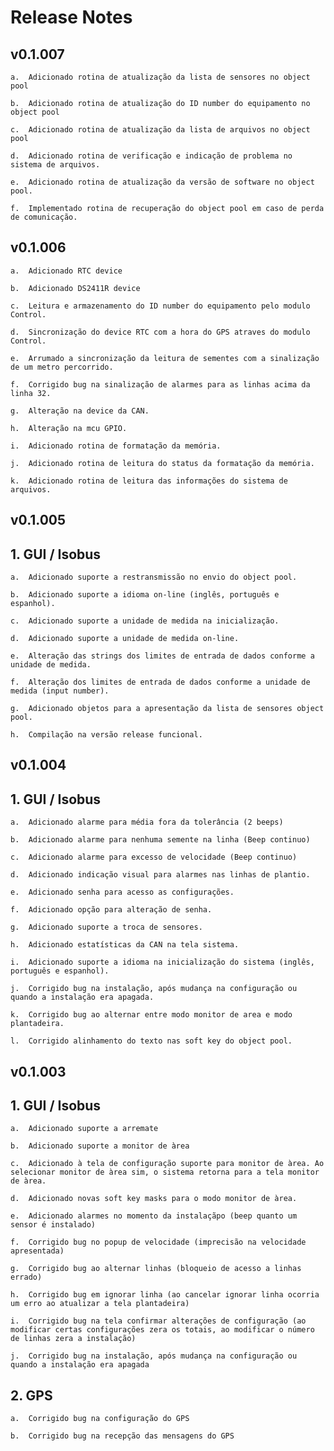 ﻿# Release Notes

## v0.1.007
    a.  Adicionado rotina de atualização da lista de sensores no object pool

    b.  Adicionado rotina de atualização do ID number do equipamento no object pool

    c.  Adicionado rotina de atualização da lista de arquivos no object pool

    d.  Adicionado rotina de verificação e indicação de problema no sistema de arquivos.

    e.  Adicionado rotina de atualização da versão de software no object pool.

    f.  Implementado rotina de recuperação do object pool em caso de perda de comunicação.
    

## v0.1.006

    a.  Adicionado RTC device

    b.  Adicionado DS2411R device

    c.	Leitura e armazenamento do ID number do equipamento pelo modulo Control.

    d.  Sincronização do device RTC com a hora do GPS atraves do modulo Control.

    e.  Arrumado a sincronização da leitura de sementes com a sinalização de um metro percorrido.

    f.  Corrigido bug na sinalização de alarmes para as linhas acima da linha 32.

    g.  Alteração na device da CAN.

    h.  Alteração na mcu GPIO.

    i.  Adicionado rotina de formatação da memória.

    j.  Adicionado rotina de leitura do status da formatação da memória.

    k.  Adicionado rotina de leitura das informações do sistema de arquivos.


## v0.1.005
## 1.	GUI / Isobus

    a.  Adicionado suporte a restransmissão no envio do object pool.

    b.  Adicionado suporte a idioma on-line (inglês, português e espanhol).

    c.	Adicionado suporte a unidade de medida na inicialização.

    d.  Adicionado suporte a unidade de medida on-line.

    e.  Alteração das strings dos limites de entrada de dados conforme a unidade de medida.

    f.  Alteração dos limites de entrada de dados conforme a unidade de medida (input number).

    g.  Adicionado objetos para a apresentação da lista de sensores object pool.

    h.  Compilação na versão release funcional.


## v0.1.004
## 1.	GUI / Isobus

    a.	Adicionado alarme para média fora da tolerância (2 beeps)

    b.	Adicionado alarme para nenhuma semente na linha (Beep continuo)

    c.	Adicionado alarme para excesso de velocidade (Beep continuo)

    d.	Adicionado indicação visual para alarmes nas linhas de plantio.

    e.	Adicionado senha para acesso as configurações.

    f.	Adicionado opção para alteração de senha.

    g.	Adicionado suporte a troca de sensores.

    h.	Adicionado estatísticas da CAN na tela sistema.

    i.  Adicionado suporte a idioma na inicialização do sistema (inglês, português e espanhol).

    j.	Corrigido bug na instalação, após mudança na configuração ou quando a instalação era apagada.

    k.  Corrigido bug ao alternar entre modo monitor de area e modo plantadeira.

    l.  Corrigido alinhamento do texto nas soft key do object pool.



## v0.1.003
## 1.	GUI / Isobus

    a.	Adicionado suporte a arremate

    b.	Adicionado suporte a monitor de àrea

    c.	Adicionado à tela de configuração suporte para monitor de àrea. Ao selecionar monitor de àrea sim, o sistema retorna para a tela monitor de àrea.

    d.	Adicionado novas soft key masks para o modo monitor de àrea.

    e.	Adicionado alarmes no momento da instalaçãpo (beep quanto um sensor é instalado)

    f.	Corrigido bug no popup de velocidade (imprecisão na velocidade apresentada)

    g.	Corrigido bug ao alternar linhas (bloqueio de acesso a linhas errado)

    h.	Corrigido bug em ignorar linha (ao cancelar ignorar linha ocorria um erro ao atualizar a tela plantadeira)

    i.	Corrigido bug na tela confirmar alterações de configuração (ao modificar certas configurações zera os totais, ao modificar o número de linhas zera a instalação)

    j.	Corrigido bug na instalação, após mudança na configuração ou quando a instalação era apagada

## 2.	GPS

    a.	Corrigido bug na configuração do GPS

    b.	Corrigido bug na recepção das mensagens do GPS